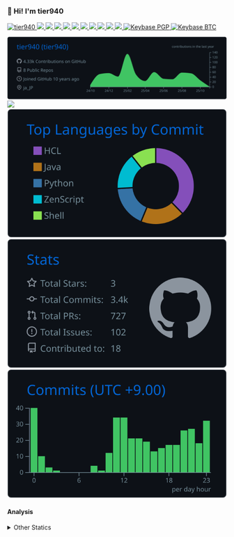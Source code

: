 ### 👋 Hi! I'm tier940

<p align="left"> 
  <a href="https://github.com/tier940/tier940/">
    <img src="https://komarev.com/ghpvc/?username=tier940" alt="tier940" />
  </a>
  <a href="http://twitter.com/tier940">
    <img height="20" src="https://img.shields.io/twitter/follow/tier940?label=Twitter&logo=twitter&style=flat" />
  </a>
  <a href="https://github.com/tier940">
    <img height="20" src="https://img.shields.io/github/followers/tier940?label=follow&logo=github&style=flat" />
  </a>
  <a href="https://www.reddit.com/user/tier940">
    <img height="20" src="https://img.shields.io/reddit/user-karma/combined/tier940?label=Reddit&logo=reddit&style=flat" />
  </a>
  <a href="https://stackoverflow.com/users/17317833/tier940">
    <img height="20" src="https://img.shields.io/stackexchange/stackoverflow/r/17317833?label=StackOverflow&logo=stack-overflow&style=flat" />
  </a>
  <a href="https://zenn.dev/tier940">
    <img height="20" src="https://zenn.badge.nikaera.com/s/tier940/likes" />
  </a>
  <a href="https://zenn.dev/tier940">
    <img height="20" src="https://zenn.badge.nikaera.com/s/tier940/followers" />
  </a>
  <a href="https://zenn.dev/tier940">
    <img height="20" src="https://zenn.badge.nikaera.com/s/tier940/articles" />
  </a>
  <a href="http://qiita.com/tier940">
    <img height="20" src="https://qiita-badge.apiapi.app/s/tier940/posts.svg" />
  </a>
  <a href="http://qiita.com/tier940">
    <img height="20" src="https://qiita-badge.apiapi.app/s/tier940/contributions.svg" />
  </a>
  <a href="https://github.com/tier940/tier940/">
    <img height="20" src="https://github.com/tier940/tier940/actions/workflows/main.yml/badge.svg" />
  </a>
  <a href="https://keybase.io/tier940">
    <img alt="Keybase PGP" src="https://img.shields.io/keybase/pgp/tier940">
  </a>
  <a href="https://keybase.io/tier940">
    <img alt="Keybase BTC" src="https://img.shields.io/keybase/btc/tier940">
  </a>
</p>

[![](https://raw.githubusercontent.com/tier940/tier940/main/profile-summary-card-output/github_dark/0-profile-details.svg)](https://github.com/vn7n24fzkq/github-profile-summary-cards)
[![](https://raw.githubusercontent.com/tier940/tier940/main/profile-summary-card-output/github_dark/1-repos-per-language.svg)](https://github.com/vn7n24fzkq/github-profile-summary-cards) [![](https://raw.githubusercontent.com/tier940/tier940/main/profile-summary-card-output/github_dark/2-most-commit-language.svg)](https://github.com/vn7n24fzkq/github-profile-summary-cards)
[![](https://raw.githubusercontent.com/tier940/tier940/main/profile-summary-card-output/github_dark/3-stats.svg)](https://github.com/vn7n24fzkq/github-profile-summary-cards) [![](https://raw.githubusercontent.com/tier940/tier940/main/profile-summary-card-output/github_dark/4-productive-time.svg)](https://github.com/vn7n24fzkq/github-profile-summary-cards)


#### Analysis
<!-- <img height="150" src="https://github.com/tier940/tier940/blob/master/images/stat.svg" alt="Alternative Text"/> -->

<details>
  <summary>Other Statics</summary>
  <!--START_SECTION:waka-->
![Code Time](http://img.shields.io/badge/Code%20Time-4%2C393%20hrs%208%20mins-blue)

**🐱 My GitHub Data** 

> 📦 34.8 kB Used in GitHub's Storage 
 > 
> 💼 Opted to Hire
 > 
> 📜 8 Public Repositories 
 > 
> 🔑 5 Private Repositories 
 > 
**I'm an Early 🐤** 

```text
🌞 Morning                2494 commits        ████░░░░░░░░░░░░░░░░░░░░░   16.25 % 
🌆 Daytime                5624 commits        █████████░░░░░░░░░░░░░░░░   36.66 % 
🌃 Evening                5639 commits        █████████░░░░░░░░░░░░░░░░   36.75 % 
🌙 Night                  1586 commits        ███░░░░░░░░░░░░░░░░░░░░░░   10.34 % 
```
📅 **I'm Most Productive on Saturday** 

```text
Monday                   1517 commits        ██░░░░░░░░░░░░░░░░░░░░░░░   09.89 % 
Tuesday                  2510 commits        ████░░░░░░░░░░░░░░░░░░░░░   16.36 % 
Wednesday                1873 commits        ███░░░░░░░░░░░░░░░░░░░░░░   12.21 % 
Thursday                 1613 commits        ███░░░░░░░░░░░░░░░░░░░░░░   10.51 % 
Friday                   2135 commits        ███░░░░░░░░░░░░░░░░░░░░░░   13.92 % 
Saturday                 2897 commits        █████░░░░░░░░░░░░░░░░░░░░   18.88 % 
Sunday                   2798 commits        █████░░░░░░░░░░░░░░░░░░░░   18.24 % 
```


📊 **This Week I Spent My Time On** 

```text
🕑︎ Time Zone: Asia/Tokyo

💬 Programming Languages: 
Other                    34 hrs 33 mins      ███████████████████░░░░░░   77.35 % 
Java                     6 hrs 15 mins       ████░░░░░░░░░░░░░░░░░░░░░   14.00 % 
Markdown                 48 mins             ░░░░░░░░░░░░░░░░░░░░░░░░░   01.80 % 
YAML                     34 mins             ░░░░░░░░░░░░░░░░░░░░░░░░░   01.30 % 
Gradle                   30 mins             ░░░░░░░░░░░░░░░░░░░░░░░░░   01.15 % 

🔥 Editors: 
Edge                     33 hrs 2 mins       ██████████████████░░░░░░░   73.94 % 
IntelliJ IDEA            8 hrs 22 mins       █████░░░░░░░░░░░░░░░░░░░░   18.76 % 
VS Code                  2 hrs 15 mins       █░░░░░░░░░░░░░░░░░░░░░░░░   05.05 % 
Chrome                   1 hr                █░░░░░░░░░░░░░░░░░░░░░░░░   02.25 % 

💻 Operating System: 
Windows                  37 hrs 47 mins      █████████████████████░░░░   84.60 % 
Mac                      5 hrs 31 mins       ███░░░░░░░░░░░░░░░░░░░░░░   12.36 % 
Unknown OS               1 hr                █░░░░░░░░░░░░░░░░░░░░░░░░   02.25 % 
Linux                    21 mins             ░░░░░░░░░░░░░░░░░░░░░░░░░   00.79 % 
```

**I Mostly Code in Java** 

```text
Java                     15 repos            ████████████░░░░░░░░░░░░░   50.00 % 
ZenScript                3 repos             ██░░░░░░░░░░░░░░░░░░░░░░░   10.00 % 
Shell                    2 repos             ██░░░░░░░░░░░░░░░░░░░░░░░   06.67 % 
Python                   2 repos             ██░░░░░░░░░░░░░░░░░░░░░░░   06.67 % 
HTML                     1 repo              █░░░░░░░░░░░░░░░░░░░░░░░░   03.33 % 
```



**Timeline**

![Lines of Code chart](https://raw.githubusercontent.com/tier940/tier940/main/assets/bar_graph.png)


 Last Updated on 03/09/2024 00:07:36 UTC
<!--END_SECTION:waka-->
</details>
